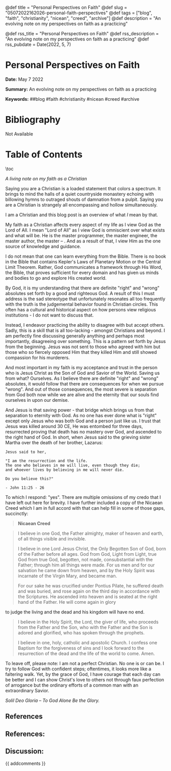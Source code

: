 @def title = "Personal Perspectives on Faith"
@def slug = "05072022162026-personal-faith-perspectives"
@def tags = ["blog", "faith", "christianity", "nicean", "creed", "archive"]
@def description = "An evolving note on my perspectives on faith as a practicing"

@def rss_title = "Personal Perspectives on Faith"
@def rss_description = "An evolving note on my perspectives on faith as a practicing"
@def rss_pubdate = Date(2022, 5, 7)


Personal Perspectives on Faith
=========

**Date:** May 7 2022

**Summary:** An evolving note on my perspectives on faith as a practicing

**Keywords:** ##blog #faith #christianity #nicean #creed #archive

Bibliography
==========

Not Available

Table of Contents
=========

\toc

*A living note on my faith as a Christian*

Saying you are a Christian is a loaded statement that colors a spectrum. It brings to mind the halls of a quiet countryside monastery echoing with billowing hymns to outraged shouts of damnation from a pulpit. Saying you are a Christian is strangely all encompassing and hollow simultaneously.

I am a Christian and this blog post is an overview of what *I* mean by that.

My faith as a Christian affects every aspect of my life as I view God as the Lord of All. I mean "Lord of All" as I view God is omniscient over what exists and what will be. He is the master programmer, the master engineer, the master author, the master – . And as a result of that, I view Him as the one source of knowledge and guidance.

I do not mean that one can learn everything from the Bible. There is no book in the Bible that contains Kepler's Laws of Planetary Motion or the Central Limit Theorem.  Rather, God communicates a framework through His Word, the Bible, that proves sufficient for every domain and has given us minds and bodies to go and explore His created world.

By God, it is my understanding that there are definite "right" and "wrong" absolutes set forth by a good and righteous God. A result of this I must address is the sad stereotype that unfortunately resonates all too frequently with the truth is the judgemental behavior found in Christian circles. This often has a cultural and historical aspect on how persons view religious institutions - I do not want to discuss that.

Instead, I endeavor practicing the ability to disagree with but accept others. Sadly, this is a skill that is all too-lacking - amongst Christians and beyond. I am perfectly fine discussing generally anything and perhaps most importantly, disagreeing over something. This is a pattern set forth by Jesus from the beginning. Jesus was not sent to those who agreed with him but those who so fiercely opposed Him that they killed Him and still showed compassion for his murderers.

And most important in my faith is my acceptance and trust in the person who is Jesus Christ as the Son of God and Savior of the World. Saving us from what? Ourselves. As I believe there are definite "right" and "wrong" absolutes, it would follow that there are consequences for when we pursue "wrong". And out of those consequences, the most severe is separation from God both now while we are alive and the eternity that our souls find ourselves in upon our demise.

And Jesus is that saving power - that bridge which brings us from that separation to eternity with God. As no one has ever done what is "right" except only Jesus who was both God and a person just like us. I trust that Jesus was killed around 30 CE, He was entombed for three days, resurrected proving that death has no mastery over God, and ascended to the right hand of God. In short, when Jesus said to the grieving sister Martha over the death of her brother, Lazarus:

```
Jesus said to her,

"I am the resurrection and the life. 
The one who believes in me will live, even though they die; 
and whoever lives by believing in me will never die.

Do you believe this?"

- John 11:25 - 26
```

To which I respond: "yes".  There are multiple omissions of my credo that I have left out here for brevity. I have further included a copy of the Nicaean Creed which I am in full accord with that can help fill in some of those gaps, succinctly:

> **Nicaean Creed**


> I believe in one God, the Father almighty, maker of heaven and earth, of all things visible and invisible. 
>
> I believe in one Lord Jesus Christ, the Only Begotten Son of God, born of the Father before all ages. God from God, Light from Light, true God from true God, begotten, not made, consubstantial with the Father; through him all things were made. For us men and for our salvation he came down from heaven, and by the Holy Spirit was incarnate of the Virgin Mary, and became man.
>
> For our sake he was crucified under Pontius Pilate, he suffered death and was buried, and rose again on the third day in accordance with the Scriptures. He ascended into heaven and is seated at the right hand of the Father. He will come again in glory


to judge the living and the dead and his kingdom will have no end.

> I believe in the Holy Spirit, the Lord, the giver of life, who proceeds from the Father and the Son, who with the Father and the Son is adored and glorified, who has spoken through the prophets.
>
> I believe in one, holy, catholic and apostolic Church. I confess one Baptism for the forgiveness of sins and I look forward to the resurrection of the dead and the life of the world to come. Amen.


To leave off, please note: I am not a perfect Christian. No one is or can be. I try to follow God with confident steps; oftentimes, it looks more like a faltering walk. Yet, by the grace of God, I have courage that each day can be better and I can show Christ's love to others not through faux perfection of arrogance but the ordinary efforts of a common man with an extraordinary Savior.

*Solil Deo Gloria – To God Alone Be the Glory.*

## References

## References:
## Discussion: 

{{ addcomments }}
